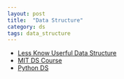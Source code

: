 ```yaml
---
layout: post
title:  "Data Structure"
category: ds
tags: data_structure
---
```


 * [Less Know Userful Data Structure][less_know_useful_ds]
 * [MIT DS Course][MIT_DS_course]
 * [Python DS][ds_py]
 
[less_know_useful_ds]: http://stackoverflow.com/questions/500607/what-are-the-lesser-known-but-useful-data-structures

[MIT_DS_course]: http://courses.csail.mit.edu/6.851/spring12/lectures/
[ds_py]: http://interactivepython.org/courselib/static/pythonds/index.html